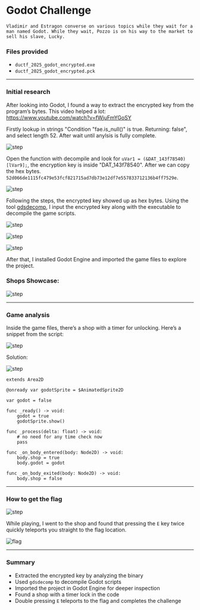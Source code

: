 # Godot Challenge
```
Vladimir and Estragon converse on various topics while they wait for a man named Godot. While they wait, Pozzo is on his way to the market to sell his slave, Lucky.
```

### Files provided

- `ductf_2025_godot_encrypted.exe`  
- `ductf_2025_godot_encrypted.pck`

---

### Initial research

After looking into Godot, I found a way to extract the encrypted key from the program’s bytes. This video helped a lot:  
https://www.youtube.com/watch?v=fWjuFmYGoSY



Firstly lookup in strings "Condition \"fae.is_null()\" is true. Returning: false", and select length 52. After wait until anylsis is fully complete. 

![step](https://github.com/vmbx/writeups/blob/main/2025/DownUnderCTF%202025/rev/godot/images/gh.png)

Open the function with decompile and look for `uVar1 = (&DAT_143f78540)[lVar9];`, the encryption key is inside "DAT_143f78540". After we can copy the hex bytes.
`52d066de1115fc479e53fcf821715ad7db73e12df7e557833712136b4ff7529e`. 

![step](https://github.com/vmbx/writeups/blob/main/2025/DownUnderCTF%202025/rev/godot/images/gh1.png)

Following the steps, the encrypted key showed up as hex bytes. Using the tool [gdsdecomp](https://github.com/GDRETools/gdsdecomp), I input the encrypted key along with the executable to decompile the game scripts.  

![step](https://github.com/vmbx/writeups/blob/main/2025/DownUnderCTF%202025/rev/godot/images/go1.png)

![step](https://github.com/vmbx/writeups/blob/main/2025/DownUnderCTF%202025/rev/godot/images/go2.png)

![step](https://github.com/vmbx/writeups/blob/main/2025/DownUnderCTF%202025/rev/godot/images/go3.png)

After that, I installed Godot Engine and imported the game files to explore the project.

### Shops Showcase:
![step](https://github.com/vmbx/writeups/blob/main/2025/DownUnderCTF%202025/rev/godot/images/shop.png)


---

### Game analysis

Inside the game files, there’s a shop with a timer for unlocking. Here’s a snippet from the script:

![step](https://github.com/vmbx/writeups/blob/main/2025/DownUnderCTF%202025/rev/godot/images/shop1.png)

Solution:

![step](https://github.com/vmbx/writeups/blob/main/2025/DownUnderCTF%202025/rev/godot/images/shop3.png)

```gdscript
extends Area2D

@onready var godotSprite = $AnimatedSprite2D

var godot = false

func _ready() -> void:
	godot = true
	godotSprite.show()

func _process(delta: float) -> void:
	# no need for any time check now
	pass

func _on_body_entered(body: Node2D) -> void:
	body.shop = true
	body.godot = godot

func _on_body_exited(body: Node2D) -> void:
	body.shop = false
````

---

### How to get the flag

![step](https://github.com/vmbx/writeups/blob/main/2025/DownUnderCTF%202025/rev/godot/images/file1.png)

While playing, I went to the shop and found that pressing the `E` key twice quickly teleports you straight to the flag location.

![flag](https://github.com/vmbx/writeups/blob/main/2025/DownUnderCTF%202025/rev/godot/images/goflag.png)

---

### Summary

* Extracted the encrypted key by analyzing the binary
* Used `gdsdecomp` to decompile Godot scripts
* Imported the project in Godot Engine for deeper inspection
* Found a shop with a timer lock in the code
* Double pressing `E` teleports to the flag and completes the challenge

